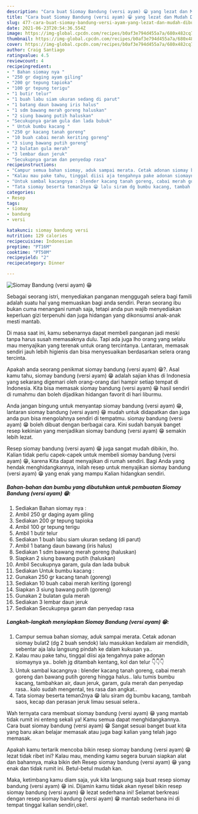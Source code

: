 ```yaml
---
description: "Cara buat Siomay Bandung (versi ayam) 😁 yang lezat dan Mudah Dibuat"
title: "Cara buat Siomay Bandung (versi ayam) 😁 yang lezat dan Mudah Dibuat"
slug: 477-cara-buat-siomay-bandung-versi-ayam-yang-lezat-dan-mudah-dibuat
date: 2021-06-23T20:54:36.554Z
image: https://img-global.cpcdn.com/recipes/b0af3e794d455a7a/680x482cq70/siomay-bandung-versi-ayam-😁-foto-resep-utama.jpg
thumbnail: https://img-global.cpcdn.com/recipes/b0af3e794d455a7a/680x482cq70/siomay-bandung-versi-ayam-😁-foto-resep-utama.jpg
cover: https://img-global.cpcdn.com/recipes/b0af3e794d455a7a/680x482cq70/siomay-bandung-versi-ayam-😁-foto-resep-utama.jpg
author: Craig Santiago
ratingvalue: 4.5
reviewcount: 4
recipeingredient:
- " Bahan siomay nya "
- "250 gr daging ayam giling"
- "200 gr tepung tapioka"
- "100 gr tepung terigu"
- "1 butir telur"
- "1 buah labu siam ukuran sedang di parut"
- "1 batang daun bawang iris halus"
- "1 sdm bawang merah goreng haluskan"
- "2 siung bawang putih haluskan"
- "Secukupnya garam gula dan lada bubuk"
- " Untuk bumbu kacang "
- "250 gr kacang tanah goreng"
- "10 buah cabai merah keriting goreng"
- "3 siung bawang putih goreng"
- "2 bulatan gula merah"
- "3 lembar daun jeruk"
- "Secukupnya garam dan penyedap rasa"
recipeinstructions:
- "Campur semua bahan siomay, aduk sampai merata. Cetak adonan siomay bulat2 (dg 2 buah sendok) lalu masukkan kedalam air mendidih, sebentar aja lalu langsung pindah ke dalam kukusan ya.."
- "Kalau mau pake tahu, tinggal diisi aja tengahnya pake adonan siomaynya ya.. boleh jg ditambah kentang, kol dan telur 👇👇👇"
- "Untuk sambal kacangnya : blender kacang tanah goreng, cabai merah goreng dan bawang putih goreng hingga halus.. lalu tumis bumbu kacang, tambahkan air, daun jeruk, garam, gula merah dan penyedap rasa.. kalo sudah mengental, tes rasa dan angkat.."
- "Tata siomay beserta teman2nya 😁 lalu siram dg bumbu kacang, tambah saos, kecap dan perasan jeruk limau sesuai selera.."
categories:
- Resep
tags:
- siomay
- bandung
- versi

katakunci: siomay bandung versi 
nutrition: 129 calories
recipecuisine: Indonesian
preptime: "PT16M"
cooktime: "PT50M"
recipeyield: "2"
recipecategory: Dinner

---
```



![Siomay Bandung (versi ayam) 😁](https://img-global.cpcdn.com/recipes/b0af3e794d455a7a/680x482cq70/siomay-bandung-versi-ayam-😁-foto-resep-utama.jpg)

Sebagai seorang istri, menyediakan panganan menggugah selera bagi famili adalah suatu hal yang memuaskan bagi anda sendiri. Peran seorang ibu bukan cuma menangani rumah saja, tetapi anda pun wajib menyediakan keperluan gizi terpenuhi dan juga hidangan yang dikonsumsi anak-anak mesti mantab.

Di masa  saat ini, kamu sebenarnya dapat membeli panganan jadi meski tanpa harus susah memasaknya dulu. Tapi ada juga lho orang yang selalu mau menyajikan yang terenak untuk orang tercintanya. Lantaran, memasak sendiri jauh lebih higienis dan bisa menyesuaikan berdasarkan selera orang tercinta. 



Apakah anda seorang penikmat siomay bandung (versi ayam) 😁?. Asal kamu tahu, siomay bandung (versi ayam) 😁 adalah sajian khas di Indonesia yang sekarang digemari oleh orang-orang dari hampir setiap tempat di Indonesia. Kita bisa memasak siomay bandung (versi ayam) 😁 hasil sendiri di rumahmu dan boleh dijadikan hidangan favorit di hari liburmu.

Anda jangan bingung untuk menyantap siomay bandung (versi ayam) 😁, lantaran siomay bandung (versi ayam) 😁 mudah untuk didapatkan dan juga anda pun bisa mengolahnya sendiri di tempatmu. siomay bandung (versi ayam) 😁 boleh dibuat dengan berbagai cara. Kini sudah banyak banget resep kekinian yang menjadikan siomay bandung (versi ayam) 😁 semakin lebih lezat.

Resep siomay bandung (versi ayam) 😁 juga sangat mudah dibikin, lho. Kalian tidak perlu capek-capek untuk membeli siomay bandung (versi ayam) 😁, karena Kita dapat menyajikan di rumah sendiri. Bagi Anda yang hendak menghidangkannya, inilah resep untuk menyajikan siomay bandung (versi ayam) 😁 yang enak yang mampu Kalian hidangkan sendiri.

<!--inarticleads1-->

##### Bahan-bahan dan bumbu yang dibutuhkan untuk pembuatan Siomay Bandung (versi ayam) 😁:

1. Sediakan  Bahan siomay nya :
1. Ambil 250 gr daging ayam giling
1. Sediakan 200 gr tepung tapioka
1. Ambil 100 gr tepung terigu
1. Ambil 1 butir telur
1. Sediakan 1 buah labu siam ukuran sedang (di parut)
1. Ambil 1 batang daun bawang (iris halus)
1. Sediakan 1 sdm bawang merah goreng (haluskan)
1. Siapkan 2 siung bawang putih (haluskan)
1. Ambil Secukupnya garam, gula dan lada bubuk
1. Sediakan  Untuk bumbu kacang :
1. Gunakan 250 gr kacang tanah (goreng)
1. Sediakan 10 buah cabai merah keriting (goreng)
1. Siapkan 3 siung bawang putih (goreng)
1. Gunakan 2 bulatan gula merah
1. Sediakan 3 lembar daun jeruk
1. Sediakan Secukupnya garam dan penyedap rasa




<!--inarticleads2-->

##### Langkah-langkah menyiapkan Siomay Bandung (versi ayam) 😁:

1. Campur semua bahan siomay, aduk sampai merata. Cetak adonan siomay bulat2 (dg 2 buah sendok) lalu masukkan kedalam air mendidih, sebentar aja lalu langsung pindah ke dalam kukusan ya..
1. Kalau mau pake tahu, tinggal diisi aja tengahnya pake adonan siomaynya ya.. boleh jg ditambah kentang, kol dan telur 👇👇👇
1. Untuk sambal kacangnya : blender kacang tanah goreng, cabai merah goreng dan bawang putih goreng hingga halus.. lalu tumis bumbu kacang, tambahkan air, daun jeruk, garam, gula merah dan penyedap rasa.. kalo sudah mengental, tes rasa dan angkat..
1. Tata siomay beserta teman2nya 😁 lalu siram dg bumbu kacang, tambah saos, kecap dan perasan jeruk limau sesuai selera..




Wah ternyata cara membuat siomay bandung (versi ayam) 😁 yang mantab tidak rumit ini enteng sekali ya! Kamu semua dapat menghidangkannya. Cara buat siomay bandung (versi ayam) 😁 Sangat sesuai banget buat kita yang baru akan belajar memasak atau juga bagi kalian yang telah jago memasak.

Apakah kamu tertarik mencoba bikin resep siomay bandung (versi ayam) 😁 lezat tidak ribet ini? Kalau mau, mending kamu segera buruan siapkan alat dan bahannya, maka bikin deh Resep siomay bandung (versi ayam) 😁 yang enak dan tidak rumit ini. Betul-betul mudah kan. 

Maka, ketimbang kamu diam saja, yuk kita langsung saja buat resep siomay bandung (versi ayam) 😁 ini. Dijamin kamu tiidak akan nyesel bikin resep siomay bandung (versi ayam) 😁 lezat sederhana ini! Selamat berkreasi dengan resep siomay bandung (versi ayam) 😁 mantab sederhana ini di tempat tinggal kalian sendiri,oke!.

